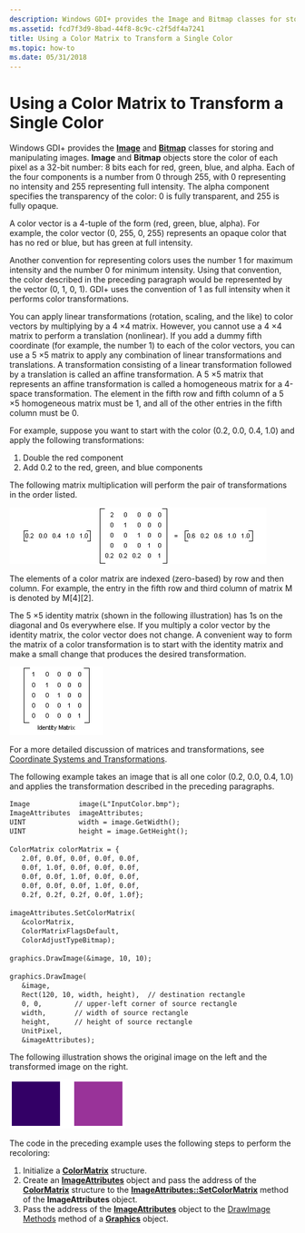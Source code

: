 ```yaml
---
description: Windows GDI+ provides the Image and Bitmap classes for storing and manipulating images.
ms.assetid: fcd7f3d9-8bad-44f8-8c9c-c2f5df4a7241
title: Using a Color Matrix to Transform a Single Color
ms.topic: how-to
ms.date: 05/31/2018
---
```


# Using a Color Matrix to Transform a Single Color

Windows GDI+ provides the [**Image**](/windows/win32/api/gdiplusheaders/nl-gdiplusheaders-image) and [**Bitmap**](/windows/win32/api/gdiplusheaders/nl-gdiplusheaders-bitmap) classes for storing and manipulating images. **Image** and **Bitmap** objects store the color of each pixel as a 32-bit number: 8 bits each for red, green, blue, and alpha. Each of the four components is a number from 0 through 255, with 0 representing no intensity and 255 representing full intensity. The alpha component specifies the transparency of the color: 0 is fully transparent, and 255 is fully opaque.

A color vector is a 4-tuple of the form (red, green, blue, alpha). For example, the color vector (0, 255, 0, 255) represents an opaque color that has no red or blue, but has green at full intensity.

Another convention for representing colors uses the number 1 for maximum intensity and the number 0 for minimum intensity. Using that convention, the color described in the preceding paragraph would be represented by the vector (0, 1, 0, 1). GDI+ uses the convention of 1 as full intensity when it performs color transformations.

You can apply linear transformations (rotation, scaling, and the like) to color vectors by multiplying by a 4 ×4 matrix. However, you cannot use a 4 ×4 matrix to perform a translation (nonlinear). If you add a dummy fifth coordinate (for example, the number 1) to each of the color vectors, you can use a 5 ×5 matrix to apply any combination of linear transformations and translations. A transformation consisting of a linear transformation followed by a translation is called an affine transformation. A 5 ×5 matrix that represents an affine transformation is called a homogeneous matrix for a 4-space transformation. The element in the fifth row and fifth column of a 5 ×5 homogeneous matrix must be 1, and all of the other entries in the fifth column must be 0.

For example, suppose you want to start with the color (0.2, 0.0, 0.4, 1.0) and apply the following transformations:

1.  Double the red component
2.  Add 0.2 to the red, green, and blue components

The following matrix multiplication will perform the pair of transformations in the order listed.

![illustration showing a 5x1 matrix of numbers multiplied by a 5x5 matrix to create a new 5x1 matrix](images/recoloring01.png)

The elements of a color matrix are indexed (zero-based) by row and then column. For example, the entry in the fifth row and third column of matrix M is denoted by M\[4\]\[2\].

The 5 ×5 identity matrix (shown in the following illustration) has 1s on the diagonal and 0s everywhere else. If you multiply a color vector by the identity matrix, the color vector does not change. A convenient way to form the matrix of a color transformation is to start with the identity matrix and make a small change that produces the desired transformation.

![illustration showing a 5x5 identity matrix; 1s on the top-left to lower-right diagonal and 0s everywhere else](images/recoloring02.png)

For a more detailed discussion of matrices and transformations, see [Coordinate Systems and Transformations](-gdiplus-coordinate-systems-and-transformations-about.md).

The following example takes an image that is all one color (0.2, 0.0, 0.4, 1.0) and applies the transformation described in the preceding paragraphs.


```
Image            image(L"InputColor.bmp");
ImageAttributes  imageAttributes;
UINT             width = image.GetWidth();
UINT             height = image.GetHeight();

ColorMatrix colorMatrix = {
   2.0f, 0.0f, 0.0f, 0.0f, 0.0f,
   0.0f, 1.0f, 0.0f, 0.0f, 0.0f,
   0.0f, 0.0f, 1.0f, 0.0f, 0.0f,
   0.0f, 0.0f, 0.0f, 1.0f, 0.0f,
   0.2f, 0.2f, 0.2f, 0.0f, 1.0f};
   
imageAttributes.SetColorMatrix(
   &colorMatrix, 
   ColorMatrixFlagsDefault,
   ColorAdjustTypeBitmap);
   
graphics.DrawImage(&image, 10, 10);

graphics.DrawImage(
   &image, 
   Rect(120, 10, width, height),  // destination rectangle 
   0, 0,        // upper-left corner of source rectangle 
   width,       // width of source rectangle
   height,      // height of source rectangle
   UnitPixel,
   &imageAttributes);
```



The following illustration shows the original image on the left and the transformed image on the right.

![illustration showing a rectangle filled by a dark solid color and then one filled by a lighter solid color ](images/colortrans1.png)

The code in the preceding example uses the following steps to perform the recoloring:

1.  Initialize a [**ColorMatrix**](/windows/win32/api/Gdipluscolormatrix/ns-gdipluscolormatrix-colormatrix) structure.
2.  Create an [**ImageAttributes**](/windows/win32/api/gdiplusimageattributes/nl-gdiplusimageattributes-imageattributes) object and pass the address of the [**ColorMatrix**](/windows/win32/api/Gdipluscolormatrix/ns-gdipluscolormatrix-colormatrix) structure to the [**ImageAttributes::SetColorMatrix**](/windows/win32/api/Gdiplusimageattributes/nf-gdiplusimageattributes-imageattributes-setcolormatrix) method of the **ImageAttributes** object.
3.  Pass the address of the [**ImageAttributes**](/windows/win32/api/gdiplusimageattributes/nl-gdiplusimageattributes-imageattributes) object to the [DrawImage Methods](/windows/win32/api/gdiplusgraphics/nf-gdiplusgraphics-graphics-drawimage(inimage_inconstpointf_inint)) method of a [**Graphics**](/windows/win32/api/gdiplusgraphics/nl-gdiplusgraphics-graphics) object.

 

 



